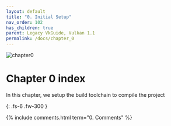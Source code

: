 ```yaml
---
layout: default
title: "0. Initial Setup"
nav_order: 102
has_children: true
parent: Legacy VkGuide, Vulkan 1.1
permalink: /docs/chapter_0
---
```

![chapter0]({{site.baseurl}}/diagrams/chapter0.png)


# Chapter 0 index


In this chapter, we setup the build toolchain to compile the project

{: .fs-6 .fw-300 }


{% include comments.html term="0. Comments" %}